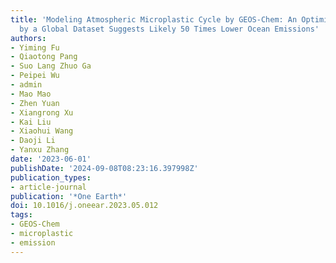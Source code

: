 ```yaml
---
title: 'Modeling Atmospheric Microplastic Cycle by GEOS-Chem: An Optimized Estimation
  by a Global Dataset Suggests Likely 50 Times Lower Ocean Emissions'
authors:
- Yiming Fu
- Qiaotong Pang
- Suo Lang Zhuo Ga
- Peipei Wu
- admin
- Mao Mao
- Zhen Yuan
- Xiangrong Xu
- Kai Liu
- Xiaohui Wang
- Daoji Li
- Yanxu Zhang
date: '2023-06-01'
publishDate: '2024-09-08T08:23:16.397998Z'
publication_types:
- article-journal
publication: '*One Earth*'
doi: 10.1016/j.oneear.2023.05.012
tags:
- GEOS-Chem
- microplastic
- emission
---
```

